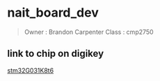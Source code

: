# nait_board_dev
> Owner : Brandon Carpenter
> Class : cmp2750

## link to chip on digikey 
[stm32G031K8t6](https://www.digikey.ca/en/products/detail/stmicroelectronics/STM32G031K8T6/10300267)
